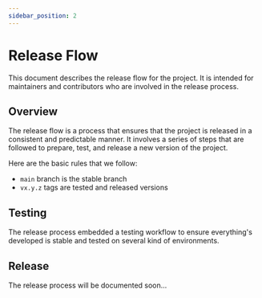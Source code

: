 ```yaml
---
sidebar_position: 2
---
```

# Release Flow

This document describes the release flow for the project. It is intended for maintainers and contributors who are involved in the release process.

## Overview

The release flow is a process that ensures that the project is released in a consistent and predictable manner. It involves a series of steps that are followed to prepare, test, and release a new version of the project.

Here are the basic rules that we follow:

* `main` branch is the stable branch
* `vx.y.z` tags are tested and released versions

## Testing

The release process embedded a testing workflow to ensure everything's developed is stable and tested on several kind of environments.

## Release

The release process will be documented soon...
